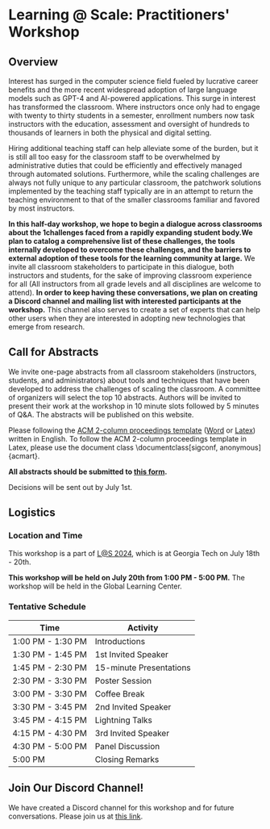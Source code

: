 # Learning @ Scale: Practitioners' Workshop

## Overview

Interest has surged in the computer science field fueled by lucrative career benefits and the more recent widespread adoption of large language models such as GPT-4 and AI-powered applications. This surge in interest has transformed the classroom. Where instructors once only had to engage with twenty to thirty students in a semester, enrollment numbers now task instructors with the education, assessment and oversight of hundreds to thousands of learners in both the physical and digital setting.

Hiring additional teaching staff can help alleviate some of the burden, but it is still all too easy for the classroom staff to be overwhelmed by administrative duties that could be efficiently and effectively managed through automated solutions. Furthermore, while the scaling challenges are always not fully unique to any particular classroom, the patchwork solutions implemented by the teaching staff typically are in an attempt to return the teaching environment to that of the smaller classrooms familiar and favored by most instructors.

**In this half-day workshop, we hope to begin a dialogue across classrooms about the 1challenges faced from a rapidly expanding student body.We plan to catalog a comprehensive list of these challenges, the tools internally developed to overcome these challenges, and the barriers to external adoption of these tools for the learning community at large.** We invite all classroom stakeholders to participate in this dialogue, both instructors and students, for the sake of improving classroom experience for all (All instructors from all grade levels and all disciplines are welcome to attend). **In order to keep having these conversations, we plan on creating a Discord channel and mailing list with interested participants at the workshop.** This channel also serves to create a set of experts that can help other users when they are interested in adopting new technologies that emerge from research.

## Call for Abstracts

We invite one-page abstracts from all classroom stakeholders (instructors, students, and administrators) about tools and techniques that have been developed to address the challenges of scaling the classroom. A committee of organizers will select the top 10 abstracts. Authors will be invited to present their work at the workshop in 10 minute slots followed by 5 minutes of Q&A. The abstracts will be published on this website.

Please following the [ACM 2-column proceedings template](https://www.acm.org/publications/proceedings-template) ([Word](https://www.acm.org/binaries/content/assets/publications/word_style/interim-template-style/interim-layout.docx) or [Latex](https://portalparts.acm.org/hippo/latex_templates/acmart-primary.zip)) written in English. To follow the ACM 2-column proceedings template in Latex, please use the document class \documentclass[sigconf, anonymous]{acmart}.

**All abstracts should be submitted to [this form](https://docs.google.com/forms/d/e/1FAIpQLScs3blpokV1cIVRnzLCPSGBgvuhmM8JrkbwKY_SIQkRKQKb_g/viewform?fbzx=6948188149556000279).**

Decisions will be sent out by July 1st.

## Logistics

### Location and Time

This workshop is a part of [L@S 2024](https://learningatscale.hosting.acm.org/las2024/), which is at Georgia Tech on July 18th - 20th.

**This workshop will be held on July 20th from 1:00 PM - 5:00 PM.** The workshop will be held in the Global Learning Center.

### Tentative Schedule

| Time              | Activity                |
| ----------------- | ----------------------- |
| 1:00 PM - 1:30 PM | Introductions           |
| 1:30 PM - 1:45 PM | 1st Invited Speaker     |
| 1:45 PM - 2:30 PM | 15-minute Presentations |
| 2:30 PM - 3:30 PM | Poster Session          |
| 3:00 PM - 3:30 PM | Coffee Break            |
| 3:30 PM - 3:45 PM | 2nd Invited Speaker     |
| 3:45 PM - 4:15 PM | Lightning Talks         |
| 4:15 PM - 4:30 PM | 3rd Invited Speaker     |
| 4:30 PM - 5:00 PM | Panel Discussion        |
| 5:00 PM           | Closing Remarks         |


## Join Our Discord Channel!

We have created a Discord channel for this workshop and for future conversations. Please join us at [this link](https://discord.gg/zA8JscjuMg).
